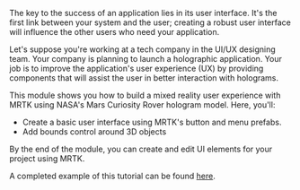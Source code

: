 The key to the success of an application lies in its user interface. It's the first link between your system and the user; creating a robust user interface will influence the other users who need your application. 

Let's suppose you're working at a tech company in the UI/UX designing team. Your company is planning to launch a holographic application. Your job is to improve the application's user experience (UX) by providing components that will assist the user in better interaction with holograms.

This module shows you how to build a mixed reality user experience with MRTK using NASA's Mars Curiosity Rover hologram model. Here, you'll:

* Create a basic user interface using MRTK's button and menu prefabs.
* Add bounds control around 3D objects

By the end of the module, you can create and edit UI elements for your project using MRTK.

A completed example of this tutorial can be found [here](https://github.com/microsoft/MixedRealityLearning/tree/development/MRTK3%20Tutorials).